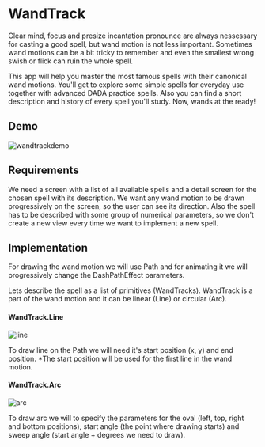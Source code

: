 # WandTrack

Clear mind, focus and presize incantation pronounce are always nessessary for casting a good spell, but wand motion is not less important. Sometimes wand motions can be a bit tricky to remember and even the smallest wrong swish or flick can ruin the whole spell. 

This app will help you master the most famous spells with their canonical wand motions. You'll get to explore some simple spells for everyday use together with advanced DADA practice spells. Also you can find a short description and history of every spell you'll study. Now, wands at the ready!

## Demo
![wandtrackdemo](https://user-images.githubusercontent.com/20670475/142772709-35c0427c-41f1-4c72-937e-cb42a395b87b.gif)


## Requirements
We need a screen with a list of all available spells and a detail screen for the chosen spell with its description. We want any wand motion to be drawn progressively on the screen, so the user can see its direction. Also the spell has to be described with some group of numerical parameters, so we don't create a new view every time we want to implement a new spell. 

## Implementation
For drawing the wand motion we will use Path and for animating it we will progressively change the DashPathEffect parameters. 

Lets describe the spell as a list of primitives (WandTracks). WandTrack is a part of the wand motion and it can be linear (Line) or circular (Arc).

#### WandTrack.Line
![line](https://user-images.githubusercontent.com/20670475/142771431-3c5c46a5-0ee5-4ff4-9623-ebb705472cf1.png)

To draw line on the Path we will need it's start position (x, y) and end position. *The start position will be used for the first line in the wand motion. 

#### WandTrack.Arc
![arc](https://user-images.githubusercontent.com/20670475/142771464-7eeb152e-c7d6-4cf4-9f56-3bc454382680.png)

To draw arc we will to specify the parameters for the oval (left, top, right and bottom positions), start angle (the point where drawing starts) and sweep angle (start angle + degrees we need to draw). 
